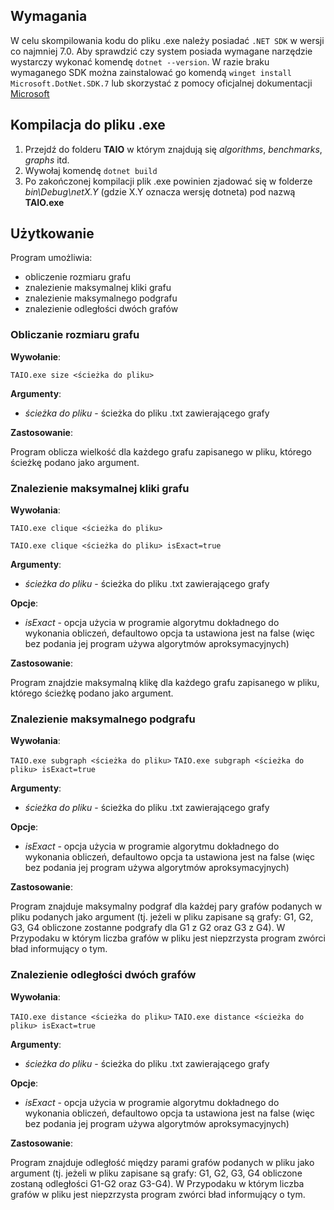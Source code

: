 ## Wymagania

W celu skompilowania kodu do pliku .exe należy posiadać `.NET SDK` w wersji co najmniej 7.0.
Aby sprawdzić czy system posiada wymagane narzędzie wystarczy wykonać komendę `dotnet --version`. W razie braku wymaganego SDK można zainstalować go komendą  `winget install Microsoft.DotNet.SDK.7` lub skorzystać z pomocy oficjalnej dokumentacji [Microsoft](https://learn.microsoft.com/pl-pl/dotnet/core/install/windows?tabs=net80)

## Kompilacja do pliku .exe

1. Przejdź do folderu **TAIO** w którym znajdują się *algorithms*, *benchmarks*, *graphs* itd.
2. Wywołaj komendę `dotnet build`
3. Po zakończonej kompilacji plik .exe powinien zjadować się w folderze *bin\Debug\netX.Y* (gdzie X.Y oznacza wersję dotneta) pod nazwą **TAIO.exe**

## Użytkowanie

Program umożliwia:
- obliczenie rozmiaru grafu
- znalezienie maksymalnej kliki grafu
- znalezienie maksymalnego podgrafu
- znalezienie odległości dwóch grafów

### Obliczanie rozmiaru grafu

**Wywołanie**: 

`TAIO.exe size <ścieżka do pliku>`

**Argumenty**:
- *ścieżka do pliku* - ścieżka do pliku .txt zawierającego grafy

**Zastosowanie**:
  
Program oblicza wielkość dla każdego grafu zapisanego w pliku, którego ścieżkę podano jako argument.

### Znalezienie maksymalnej kliki grafu

**Wywołania**:

`TAIO.exe clique <ścieżka do pliku>`

`TAIO.exe clique <ścieżka do pliku> isExact=true`

**Argumenty**:
- *ścieżka do pliku* - ścieżka do pliku .txt zawierającego grafy

**Opcje**:
- *isExact* - opcja użycia w programie algorytmu dokładnego do wykonania obliczeń, defaultowo opcja ta ustawiona jest na false (więc bez podania jej program używa algorytmów aproksymacyjnych)

**Zastosowanie**:

Program znajdzie maksymalną klikę dla każdego grafu zapisanego w pliku, którego ścieżkę podano jako argument.

### Znalezienie maksymalnego podgrafu

**Wywołania**:

`TAIO.exe subgraph <ścieżka do pliku>`
`TAIO.exe subgraph <ścieżka do pliku> isExact=true`

**Argumenty**:
- *ścieżka do pliku* - ścieżka do pliku .txt zawierającego grafy

**Opcje**:
- *isExact* - opcja użycia w programie algorytmu dokładnego do wykonania obliczeń, defaultowo opcja ta ustawiona jest na false (więc bez podania jej program używa algorytmów aproksymacyjnych)

**Zastosowanie**:

Program znajduje maksymalny podgraf dla każdej pary grafów podanych w pliku podanych jako argument (tj. jeżeli w pliku zapisane są grafy: G1, G2, G3, G4 obliczone zostanne podgrafy dla G1 z G2 oraz G3 z G4).
W Przypodaku w którym liczba grafów w pliku jest niepzrzysta program zwórci bład informujący o tym.

### Znalezienie odległości dwóch grafów

**Wywołania**:

`TAIO.exe distance <ścieżka do pliku>`
`TAIO.exe distance <ścieżka do pliku> isExact=true`

**Argumenty**:
- *ścieżka do pliku* - ścieżka do pliku .txt zawierającego grafy

**Opcje**:
- *isExact* - opcja użycia w programie algorytmu dokładnego do wykonania obliczeń, defaultowo opcja ta ustawiona jest na false (więc bez podania jej program używa algorytmów aproksymacyjnych)

**Zastosowanie**:

Program znajduje odległość między parami grafów podanych w pliku jako argument (tj. jeżeli w pliku zapisane są grafy: G1, G2, G3, G4 obliczone zostaną odległości G1-G2 oraz G3-G4).
W Przypodaku w którym liczba grafów w pliku jest niepzrzysta program zwórci bład informujący o tym.
